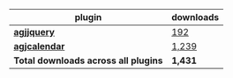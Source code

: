 plugin|downloads
------|----------
[**agjjquery**](https://www.npmjs.com/package/agjjquery)|[192](https://www.npmjs.com/package/agjjquery)
[**agjcalendar**](https://www.npmjs.com/package/agjcalendar)|[1,239](https://www.npmjs.com/package/agjcalendar)
**Total downloads across all plugins**|**1,431**
